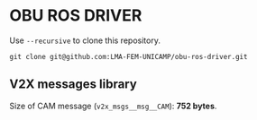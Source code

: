 # OBU ROS DRIVER

Use `--recursive` to clone this repository.

```shell
git clone git@github.com:LMA-FEM-UNICAMP/obu-ros-driver.git
```

## V2X messages library

Size of CAM message (`v2x_msgs__msg__CAM`): **752 bytes**.